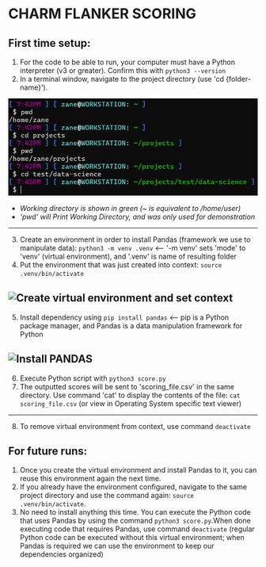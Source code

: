 # CHARM FLANKER SCORING

## First time setup:
1. For the code to be able to run, your computer must have a Python interpreter (v3 or greater). Confirm this with ```python3 --version```
2. In a terminal window, navigate to the project directory (use 'cd {folder-name}').

![Change directory example](img/cd.png)
- *Working directory is shown in green (~ is equivalent to /home/user)*
- *'pwd' will Print Working Directory, and was only used for demonstration*
---

3. Create an environment in order to install Pandas (framework we use to manipulate data):
```python3 -m venv .venv``` <-- '-m venv' sets 'mode' to 'venv' (virtual environment), and '.venv' is name of resulting folder
4. Put the environment that was just created into context: ```source .venv/bin/activate```

![Create virtual environment and set context](img/venv.png)
---

5. Install dependency using ```pip install pandas``` <-- pip is a Python package manager, and Pandas is a data manipulation framework for Python

![Install PANDAS](img/pandas.png)
---

6. Execute Python script with ```python3 score.py```
7. The outputted scores will be sent to 'scoring_file.csv' in the same directory. Use command 'cat' to display the contents of the file: ```cat scoring_file.csv``` (or view in Operating System specific text viewer)

---

8. To remove virtual environment from context, use command ```deactivate```

## For future runs:
1. Once you create the virtual environment and install Pandas to it, you can reuse this environment again the next time.
2. If you already have the environment configured, navigate to the same project directory and use the command again: ```source .venv/bin/activate```.
3. No need to install anything this time. You can execute the Python code that uses Pandas by using the command ```python3 score.py```.When done executing code that requires Pandas, use command ```deactivate``` (regular Python code can be executed without this virtual environment; when Pandas is required we can use the environment to keep our dependencies organized)